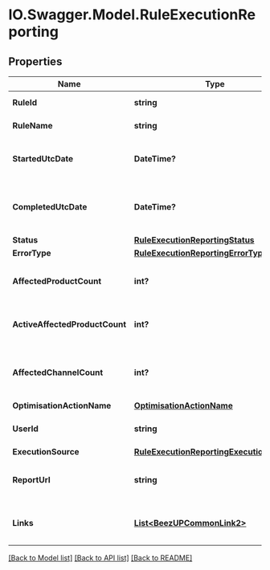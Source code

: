 # IO.Swagger.Model.RuleExecutionReporting
## Properties

Name | Type | Description | Notes
------------ | ------------- | ------------- | -------------
**RuleId** | **string** | The rule identifier | 
**RuleName** | **string** | The name of the rule | 
**StartedUtcDate** | **DateTime?** | The start utc date of the execution of the rule | [optional] 
**CompletedUtcDate** | **DateTime?** | The completed utc date of the execution of the rule | [optional] 
**Status** | [**RuleExecutionReportingStatus**](RuleExecutionReportingStatus.md) |  | 
**ErrorType** | [**RuleExecutionReportingErrorType**](RuleExecutionReportingErrorType.md) |  | [optional] 
**AffectedProductCount** | **int?** | The count of affected products, active or not | [optional] 
**ActiveAffectedProductCount** | **int?** | The count of affected active products | [optional] 
**AffectedChannelCount** | **int?** | The count of affected Channels across all products | [optional] 
**OptimisationActionName** | [**OptimisationActionName**](OptimisationActionName.md) |  | [optional] 
**UserId** | **string** | The userId that executed the rule if any | [optional] 
**ExecutionSource** | [**RuleExecutionReportingExecutionSource**](RuleExecutionReportingExecutionSource.md) |  | 
**ReportUrl** | **string** | The url for the excel report for this execution | [optional] 
**Links** | [**List&lt;BeezUPCommonLink2&gt;**](BeezUPCommonLink2.md) | Links to retrieve/action on this rule execution | [optional] 

[[Back to Model list]](../README.md#documentation-for-models) [[Back to API list]](../README.md#documentation-for-api-endpoints) [[Back to README]](../README.md)

